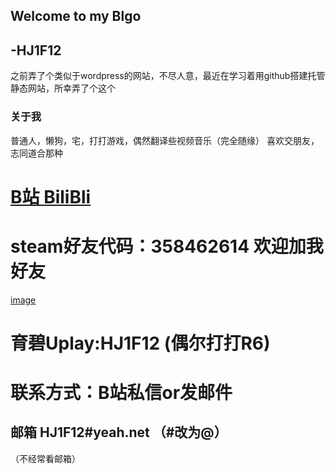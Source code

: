 ## Welcome to my Blgo
##                      -HJ1F12

之前弄了个类似于wordpress的网站，不尽人意，最近在学习着用github搭建托管静态网站，所幸弄了个这个

### 关于我
普通人，懒狗，宅，打打游戏，偶然翻译些视频音乐（完全随缘）
喜欢交朋友，志同道合那种


# [B站 BiliBli](https://space.bilibili.com/95590648)
# steam好友代码：358462614 欢迎加我好友
[image](https://github.com/HJ1F12/HJ1F12.github.io/blob/master/images/steam.PNG)
# 育碧Uplay:HJ1F12 (偶尔打打R6)

# 联系方式：B站私信or发邮件
## 邮箱 HJ1F12#yeah.net （#改为@）
（不经常看邮箱）
